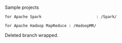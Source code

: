 Sample projects

	for Apache Spark 						: /Spark/
	
	for Apache Hadoop MapReduce : /HadoopMR/



Deleted branch wrapped. 

